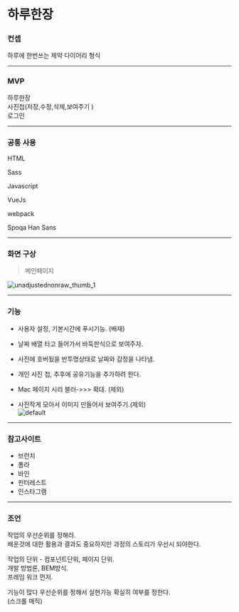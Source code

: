 # 하루한장  

### 컨셉  

하루에 한번쓰는 제약 다이어리 형식   

---  

### MVP  
하루한장  
사진첩(저장,수정,삭제,보여주기 )  
로그인  

---  

### 공통 사용  

HTML  

Sass  

Javascript  

VueJs   

webpack  

Spoqa Han Sans  

---  


### 화면 구상  

> 메인페이지  

![unadjustednonraw_thumb_1](https://cloud.githubusercontent.com/assets/25549306/24069107/55c4a9d2-0be3-11e7-812c-a6eecd4c2afe.jpg)

---
### 기능  

- 사용자 설정, 기본시간에 푸시기능. (배재)  

- 날짜 배열 타고 들어가서 바둑판식으로 보여주자.   

- 사진에 호버됬을 반투명상태로 날짜와 감정을 나타냄.  

- 개인 사진 첩, 추후에 공유기능을 추가하려 한다.  

- Mac 페이지 시리 블러->>> 확대. (제외)  

- 사진작게 모아서 이미지 만들어서 보여주기.(제외)  
![default](https://cloud.githubusercontent.com/assets/25549306/23901645/848ed6d2-0901-11e7-8cfd-0985573abe55.jpg)  

---  

### 참고사이트  

* 브런치  
* 폴라  
* 바인  
* 핀터레스트  
* 인스타그램  

---  

### 조언  

작업의 우선순위를 정해라.  
배운것에 대한 활용과 결과도 중요하지만 과정의 스토리가 우선시 되야한다.  

작업의 단위 - 컴포넌트단위, 페이지 단위.  
개발 방법론, BEM방식.  
프레임 워크 먼저.  

기능이 많다 우선순위를 정해서 실현가능 확실히 여부를 정한다.  
(스크롤 매직)  
